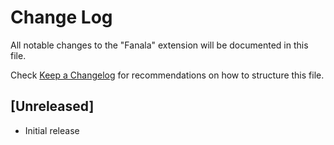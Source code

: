 # Change Log

All notable changes to the "Fanala" extension will be documented in this file.

Check [Keep a Changelog](http://keepachangelog.com/) for recommendations on how to structure this file.

## [Unreleased]

- Initial release